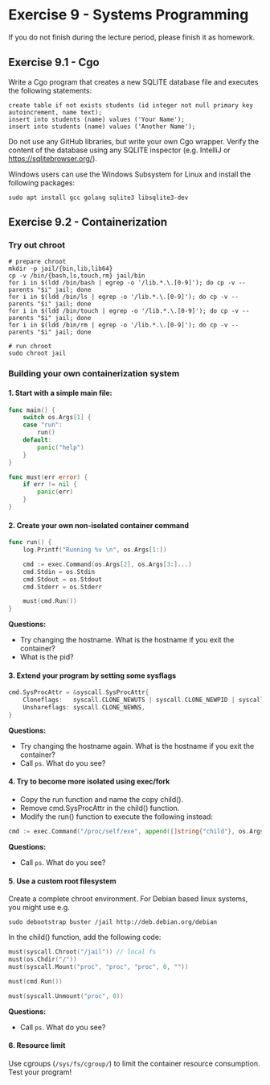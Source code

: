 # Exercise 9 - Systems Programming

If you do not finish during the lecture period, please finish it as homework.

## Exercise 9.1 - Cgo

Write a Cgo program that creates a new SQLITE database file and executes the following statements:
```sqlite
create table if not exists students (id integer not null primary key autoincrement, name text);
insert into students (name) values ('Your Name');
insert into students (name) values ('Another Name');
```
Do not use any GitHub libraries, but write your own Cgo wrapper.
Verify the content of the database using any SQLITE inspector (e.g. IntelliJ or https://sqlitebrowser.org/).

Windows users can use the Windows Subsystem for Linux and install the following packages:
```shell script
sudo apt install gcc golang sqlite3 libsqlite3-dev
```

## Exercise 9.2 - Containerization

### Try out chroot
```shell script
# prepare chroot
mkdir -p jail/{bin,lib,lib64}
cp -v /bin/{bash,ls,touch,rm} jail/bin
for i in $(ldd /bin/bash | egrep -o '/lib.*.\.[0-9]'); do cp -v --parents "$i" jail; done
for i in $(ldd /bin/ls | egrep -o '/lib.*.\.[0-9]'); do cp -v --parents "$i" jail; done
for i in $(ldd /bin/touch | egrep -o '/lib.*.\.[0-9]'); do cp -v --parents "$i" jail; done
for i in $(ldd /bin/rm | egrep -o '/lib.*.\.[0-9]'); do cp -v --parents "$i" jail; done

# run chroot
sudo chroot jail
```

### Building your own containerization system

#### 1. Start with a simple main file:
```go
func main() {
	switch os.Args[1] {
	case "run":
		run()
	default:
		panic("help")
	}
}

func must(err error) {
	if err != nil {
		panic(err)
	}
}
```


#### 2. Create your own non-isolated container command
```go
func run() {
	log.Printf("Running %v \n", os.Args[1:])

	cmd := exec.Command(os.Args[2], os.Args[3:]...)
	cmd.Stdin = os.Stdin
	cmd.Stdout = os.Stdout
	cmd.Stderr = os.Stderr

	must(cmd.Run())
}
```

**Questions:**
- Try changing the hostname. What is the hostname if you exit the container?
- What is the pid?


#### 3. Extend your program by setting some sysflags
```go
cmd.SysProcAttr = &syscall.SysProcAttr{
    Cloneflags:   syscall.CLONE_NEWUTS | syscall.CLONE_NEWPID | syscall.CLONE_NEWNS,
    Unshareflags: syscall.CLONE_NEWNS,
}
```

**Questions:**
- Try changing the hostname again. What is the hostname if you exit the container?
- Call `ps`. What do you see?


#### 4. Try to become more isolated using exec/fork
- Copy the run function and name the copy child(). 
- Remove cmd.SysProcAttr in the child() function. 
- Modify the run() function to execute the following instead:
```go
cmd := exec.Command("/proc/self/exe", append([]string{"child"}, os.Args[2:]...)...)
```

**Questions:**
- Call `ps`. What do you see?


#### 5. Use a custom root filesystem
Create a complete chroot environment. For Debian based linux systems, you might use e.g.
```shell script
sudo debootstrap buster /jail http://deb.debian.org/debian
```

In the child() function, add the following code:
```go
must(syscall.Chroot("/jail")) // local fs
must(os.Chdir("/"))
must(syscall.Mount("proc", "proc", "proc", 0, ""))

must(cmd.Run())

must(syscall.Unmount("proc", 0))
```

**Questions:**
- Call `ps`. What do you see?

#### 6. Resource limit

Use cgroups (`/sys/fs/cgroup/`) to limit the container resource consumption.
Test your program!

